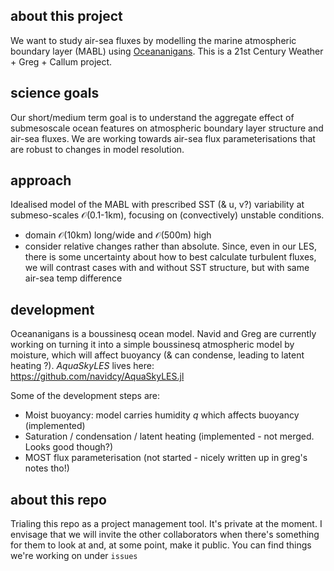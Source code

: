 ## about this project
We want to study air-sea fluxes by modelling the marine atmospheric boundary layer (MABL) using [Oceananigans](https://clima.github.io/OceananigansDocumentation/stable/). This is a 21st Century Weather + Greg + Callum project.  

## science goals
Our short/medium term goal is to understand the aggregate effect of submesoscale ocean features on atmospheric boundary layer structure and air-sea fluxes. We are working towards air-sea flux parameterisations that are robust to changes in model resolution. 

## approach
Idealised model of the MABL with prescribed SST (& u, v?) variability at submeso-scales $\mathcal{O}$(0.1-1km), focusing on (convectively) unstable conditions.
- domain $\mathcal{O}(10\mathrm{km})$ long/wide and $\mathcal{O}(500\mathrm{m})$ high
- consider relative changes rather than absolute. Since, even in our LES, there is some uncertainty about how to best calculate turbulent fluxes, we will contrast cases with and without SST structure, but with same air-sea temp difference

## development
Oceananigans is a boussinesq ocean model. Navid and Greg are currently working on turning it into a simple boussinesq atmospheric model by moisture, which will affect buoyancy (& can condense, leading to latent heating ?). _AquaSkyLES_ lives here: https://github.com/navidcy/AquaSkyLES.jl

Some of the development steps are:
- Moist buoyancy: model carries humidity $q$ which affects buoyancy (implemented)
- Saturation / condensation / latent heating (implemented - not merged. Looks good though?)
- MOST flux parameterisation (not started - nicely written up in greg's notes tho!)

## about this repo
Trialing this repo as a project management tool. It's private at the moment. I envisage that we will invite the other collaborators when there's something for them to look at and, at some point, make it public. You can find things we're working on under `issues`
